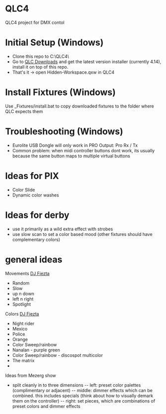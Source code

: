 # QLC4
 QLC4 project for DMX contol

# Initial Setup (Windows)
- Clone this repo to C:\QLC4\
- Go to [QLC Downloads](https://www.qlcplus.org/download) and get the latest version installer (currently 4.14), install it on top of this repo. 
- That's it -> open Hidden-Workspace.qxw in QLC4

# Install Fixtures (Windows)
Use _Fixtures/install.bat to copy downloaded fixtures to the folder where QLC expects them

# Troubleshooting (Windows)
- Eurolite USB Dongle will only work in PRO Output: Pro Rx / Tx
- Common problem: when midi controller buttons dont work, its usually because the same button maps to multiple virtual buttons

# Ideas for PIX
- Color Slide
- Dynamic color washes

# Ideas for derby
- use it primarily as a wild extra effect with strobes
- use slow scan to set a color based mood (other fixtures should have complementary colors)

# general ideas

Movements [DJ Fiezta](https://www.youtube.com/watch?v=d1wlBe-OofI) 
- Random
- Slow
- up n down
- left n right
- Spotlight

Colors [DJ Fiezta](https://www.youtube.com/watch?v=d1wlBe-OofI) 
- Night rider
- Mexico
- Police
- Orange 
- Color Sweep/rainbow
- Nanalan - purple green
- Color Sweep/rainbow - discospot multicolor
- The matrix
- 

Ideas from Mezerg show
- split cleanly in to three dimensions
-- left: preset color palettes (complimentary or adjacent)
-- middle: dimmer effects which can be combined. this includes specials (think about how to visually demark them on the controller)
-- right: set pieces, which are combinations of preset colors and dimmer effects
